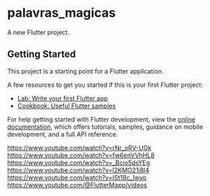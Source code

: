 # palavras_magicas

A new Flutter project.

## Getting Started

This project is a starting point for a Flutter application.

A few resources to get you started if this is your first Flutter project:

- [Lab: Write your first Flutter app](https://docs.flutter.dev/get-started/codelab)
- [Cookbook: Useful Flutter samples](https://docs.flutter.dev/cookbook)

For help getting started with Flutter development, view the
[online documentation](https://docs.flutter.dev/), which offers tutorials,
samples, guidance on mobile development, and a full API reference.

https://www.youtube.com/watch?v=rNr_oRV-UGk
https://www.youtube.com/watch?v=fw6enVVhHL8
https://www.youtube.com/watch?v=_Bcio5dsYEg
https://www.youtube.com/watch?v=I2KMO21i8l4
https://www.youtube.com/watch?v=ISt18c_Iwvo
https://www.youtube.com/@FlutterMapp/videos